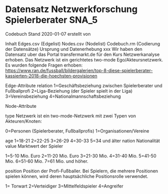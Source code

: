# Datensatz Netzwerkforschung Spielerberater SNA_5

Codebuch Stand 2020-01-07
erstellt von 

Inhalt
Edges.csv (Edgelist)
Nodes.csv (Nodelist)
Codebuch.rm (Codierung der Datensätze)
Ursprung und Datenerhebung
xxx
Wir haben den Datensatz uber das Portal transfermarkt.de für den Kurs Netzwerkanalyse erhoben. 
Das Netzwerk ist ein gerichtetes two-mode Ego/Akteursnetzwerk. Es wurden folgende Fragen erhoben:
https://www.ran.de/fussball/bildergalerien/top-8-diese-spielerberater-kassierten-2018-die-hoechsten-provisionen

Edge-Attribute
relation
1=Geschäftsbeziehung zwischen Spielerberater und Fußballprofi
2=Liga-Beziehung (der Spieler spielt in der Liga)
3=Vereinsbeziehung
4=Nationalmannschaftsbeziehung



Node-Attribute

type
Netzwerk ist ein two-mode-Netzwerk mit zwei Typen von Akteuren/Knoten:

0=Personen (Spielerberater, Fußballprofis)
1=Organisationen/Vereine

age
1=18-21
2=22-25
3=26-29
4=30-33
5=34 und älter
nation
Nationalität
value
Marktwert der Spieler

1=5-10 Mio. Euro
2=11-20 Mio. Euro
3=21-30 Mio.
4=31-40 Mio.
5=41-50 Mio.
6=51-60 Mio.
7=61 Mio. und höher. 

position
Position der Profi-Fußballer. Bei Spielern, die mehrere Positionen spielen können, wird deren hauptsächliche Positionsrolle verwendet. 

1= Torwart
2=Verteidiger
3=Mittelfeldspieler
4=Angreifer



